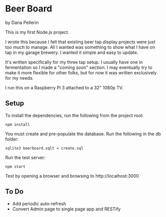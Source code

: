 # Beer Board

by Dana Pellerin

This is my first Node.js project. 

I wrote this because I felt that existing beer tap display projects were just too much to manage. All I wanted was something to show what I have on tap in my garage brewery. I wanted it simple and easy to update.

It's written specifically for my three tap setup. I usually have one in fermentation so I made a "coming soon" section. I may eventually try to make it more flexible for other folks, but for now it was written exclusively for my needs. 

I run this on a Raspberry Pi 3 attached to a 32" 1080p TV.   

## Setup

To install the dependencies, run the following from the project root:

`npm install`

You must create and pre-populate the database. Run the following in the db folder:

`sqlite3 beerboard.sqlt < create.sql`

Run the test server:

`npm start`

Test by opening a browser and browsing to http://localhost:3000


## To Do

- Add periodic auto-refresh
- Convert Admin page to single page app and RESTify